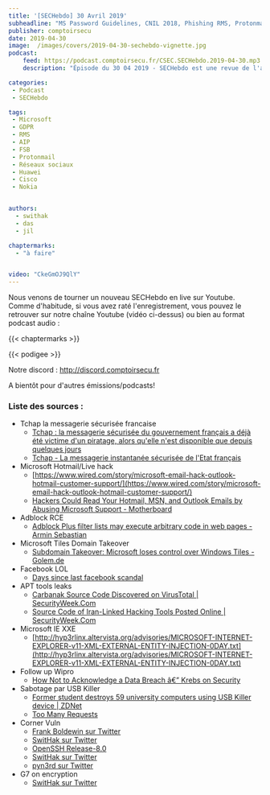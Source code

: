 ```yaml
---
title: '[SECHebdo] 30 Avril 2019'
subheadline: "MS Password Guidelines, CNIL 2018, Phishing RMS, Protonmail vs FSB, Manipulation des réseaux sociaux, Huawei/Cisco/Nokia, etc."
publisher: comptoirsecu
date: 2019-04-30
image:  /images/covers/2019-04-30-sechebdo-vignette.jpg
podcast:
    feed: https://podcast.comptoirsecu.fr/CSEC.SECHebdo.2019-04-30.mp3
    description: "Épisode du 30 04 2019 - SECHebdo est une revue de l'actualité cybersécurité réalisée en live sur Youtube, généralement le mardi soir."

categories:
 - Podcast
 - SECHebdo

tags:
 - Microsoft
 - GDPR
 - RMS
 - AIP
 - FSB
 - Protonmail
 - Réseaux sociaux
 - Huawei
 - Cisco
 - Nokia


authors:
  - swithak
  - das
  - jil

chaptermarks:
  - "à faire"


video: "CkeGmOJ9QlY"
---
```


Nous venons de tourner un nouveau SECHebdo en live sur Youtube. Comme d'habitude, si vous avez raté l'enregistrement, vous pouvez le retrouver sur notre chaîne Youtube (vidéo ci-dessus) ou bien au format podcast audio :

{{< chaptermarks >}}

{{< podigee >}}

Notre discord : <http://discord.comptoirsecu.fr>

A bientôt pour d'autres émissions/podcasts!

### Liste des sources :

*  Tchap la messagerie sécurisée francaise
	* [Tchap : la messagerie sécurisée du gouvernement français a déjà été victime d'un piratage, alors qu'elle n'est disponible que depuis quelques jours](https://securite.developpez.com/actu/257395/Tchap-la-messagerie-securisee-du-gouvernement-francais-a-deja-ete-victime-d-un-piratage-alors-qu-elle-n-est-disponible-que-depuis-quelques-jours/)
	* [Tchap - La messagerie instantanée sécurisée de l'Etat français](http://www.tchap.fr/)
*  Microsoft Hotmail/Live hack
	* [https://www.wired.com/story/microsoft-email-hack-outlook-hotmail-customer-support/](https://www.wired.com/story/microsoft-email-hack-outlook-hotmail-customer-support/)
	* [Hackers Could Read Your Hotmail, MSN, and Outlook Emails by Abusing Microsoft Support - Motherboard](https://motherboard.vice.com/en_us/article/ywyz3x/hackers-could-read-your-hotmail-msn-outlook-microsoft-customer-support)
*  Adblock RCE
	* [Adblock Plus filter lists may execute arbitrary code in web pages - Armin Sebastian](https://armin.dev/blog/2019/04/adblock-plus-code-injection/)
*  Microsoft Tiles Domain Takeover
	* [Subdomain Takeover: Microsoft loses control over Windows Tiles - Golem.de](https://www.golem.de/news/subdomain-takeover-microsoft-loses-control-over-windows-tiles-1904-140717.html)
*  Facebook LOL
	* [Days since last facebook scandal](https://dayssincelastfacebookscandal.com/)
*  APT tools leaks
	* [Carbanak Source Code Discovered on VirusTotal | SecurityWeek.Com](https://www.securityweek.com/carbanak-source-code-discovered-virustotal)
	* [Source Code of Iran-Linked Hacking Tools Posted Online | SecurityWeek.Com](https://www.securityweek.com/source-code-iran-linked-hacking-tools-posted-online)
*  Microsoft IE XXE
	* [http://hyp3rlinx.altervista.org/advisories/MICROSOFT-INTERNET-EXPLORER-v11-XML-EXTERNAL-ENTITY-INJECTION-0DAY.txt](http://hyp3rlinx.altervista.org/advisories/MICROSOFT-INTERNET-EXPLORER-v11-XML-EXTERNAL-ENTITY-INJECTION-0DAY.txt)
*  Follow up Wipro
	* [How Not to Acknowledge a Data Breach â€”  Krebs on Security](https://krebsonsecurity.com/2019/04/how-not-to-acknowledge-a-data-breach/)
*  Sabotage par USB Killer
	* [Former student destroys 59 university computers using USB Killer device | ZDNet](https://www.zdnet.com/article/former-student-destroys-59-university-computers-using-usb-killer-device/)
	* [Too Many Requests](https://www.reddit.com/r/france/comments/5eh1kq/un_%C3%A9tudiant_de_lestaca_de_laval_a_grill%C3%A9_88/)
*  Corner Vuln
	* [Frank Boldewin sur Twitter](https://twitter.com/r3c0nst/status/1120471066911084546)
	* [SwitHak sur Twitter](https://twitter.com/SwitHak/status/1120013999867822081)
	* [OpenSSH Release-8.0](https://www.openssh.com/txt/release-8.0)
	* [SwitHak sur Twitter](https://twitter.com/SwitHak/status/1118605920861396993)
	* [pyn3rd sur Twitter](https://twitter.com/pyn3rd/status/1118437406506487809)
*  G7 on encryption
	* [SwitHak sur Twitter](https://twitter.com/SwitHak/status/1120722481231405057)
